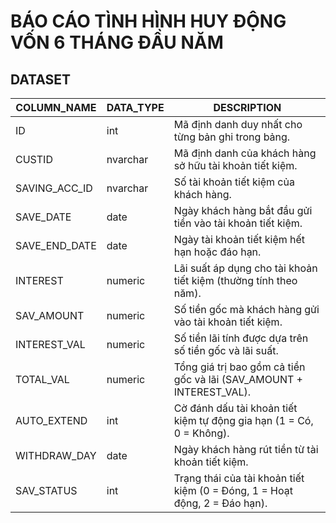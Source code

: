 # BÁO CÁO TÌNH HÌNH HUY ĐỘNG VỐN 6 THÁNG ĐẦU NĂM

## DATASET

| COLUMN_NAME     | DATA_TYPE   | DESCRIPTION                                                                 |
|------------------|-------------|-----------------------------------------------------------------------------|
| ID              | int         | Mã định danh duy nhất cho từng bản ghi trong bảng.                          |
| CUSTID          | nvarchar    | Mã định danh của khách hàng sở hữu tài khoản tiết kiệm.                     |
| SAVING_ACC_ID   | nvarchar    | Số tài khoản tiết kiệm của khách hàng.                                      |
| SAVE_DATE       | date        | Ngày khách hàng bắt đầu gửi tiền vào tài khoản tiết kiệm.                   |
| SAVE_END_DATE   | date        | Ngày tài khoản tiết kiệm hết hạn hoặc đáo hạn.                              |
| INTEREST        | numeric     | Lãi suất áp dụng cho tài khoản tiết kiệm (thường tính theo năm).            |
| SAV_AMOUNT      | numeric     | Số tiền gốc mà khách hàng gửi vào tài khoản tiết kiệm.                      |
| INTEREST_VAL    | numeric     | Số tiền lãi tính được dựa trên số tiền gốc và lãi suất.                     |
| TOTAL_VAL       | numeric     | Tổng giá trị bao gồm cả tiền gốc và lãi (SAV_AMOUNT + INTEREST_VAL).        |
| AUTO_EXTEND     | int         | Cờ đánh dấu tài khoản tiết kiệm tự động gia hạn (1 = Có, 0 = Không).        |
| WITHDRAW_DAY    | date        | Ngày khách hàng rút tiền từ tài khoản tiết kiệm.                            |
| SAV_STATUS      | int         | Trạng thái của tài khoản tiết kiệm (0 = Đóng, 1 = Hoạt động, 2 = Đáo hạn). |

